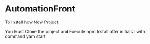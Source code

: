 # AutomationFront

To Install how New Project:

You Must Clone the project and Execute npm Install after initializr with command yarn start